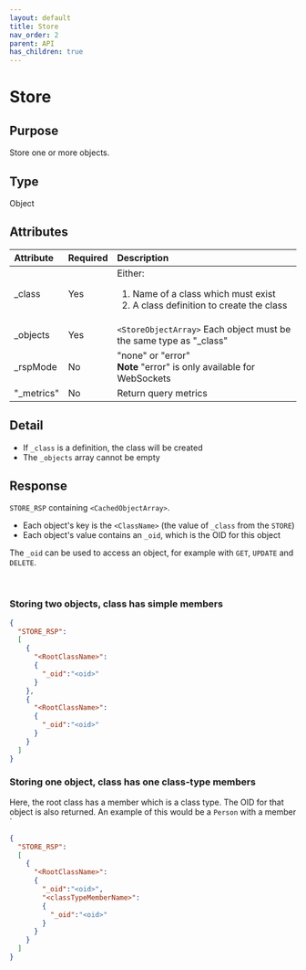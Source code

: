 ```yaml
---
layout: default
title: Store
nav_order: 2
parent: API
has_children: true
---
```


# Store

## Purpose
Store one or more objects.


## Type
Object



## Attributes

| Attribute | Required | Description |
|:-----|:---|:-------|
| _class    | Yes | Either: <ol> <li>Name of a class which must exist </li> <li>A class definition to create the class</li></ol> |
| _objects  | Yes | `<StoreObjectArray>` Each object must be the same type as "_class" |
| _rspMode  | No  | "none" or "error" <br/> **Note** "error" is only available for WebSockets |
|"_metrics" | No  | Return query metrics |


## Detail
- If `_class` is a definition, the class will be created
- The `_objects` array cannot be empty


## Response
`STORE_RSP` containing `<CachedObjectArray>`.

- Each object's key is the `<ClassName>` (the value of `_class` from the `STORE`)
- Each object's value contains an `_oid`, which is the OID for this object

The `_oid` can be used to access an object, for example with `GET`, `UPDATE` and `DELETE`.

<br/>

### Storing two objects, class has simple members 
```json
{
  "STORE_RSP":
  [
    {
      "<RootClassName>":
      {
        "_oid":"<oid>"
      }
    },
    {
      "<RootClassName>":
      {
        "_oid":"<oid>"
      }
    }    
  ]  
}
```


### Storing one object, class has one class-type members 
Here, the root class has a member which is a class type. The OID for that object is also returned.
An example of this would be a `Person` with a member `
```json
{
  "STORE_RSP":
  [
    {
      "<RootClassName>":
      {
        "_oid":"<oid>",
        "<classTypeMemberName>":
        {
          "_oid":"<oid>"
        }
      }
    }    
  ]  
}
```